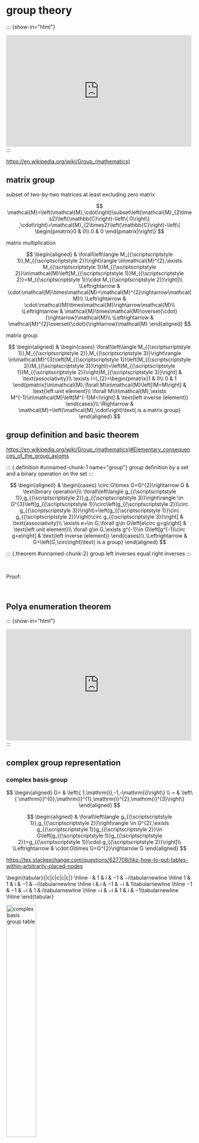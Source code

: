 # group theory

::: {show-in="html"}
<iframe width=500 height=300 frameborder="0" allowfullscreen src="https://player.bilibili.com/player.html?bvid=BV1hm4y1v75R&autoplay=0"></iframe>
:::

https://en.wikipedia.org/wiki/Group_(mathematics)

## matrix group

subset of two-by-two matrices at least excluding zero matrix

$$
\mathcal{M}=\left(\mathcal{M},\cdot\right)\subset\left(\mathcal{M}_{2\times2}\left(\mathbb{C}\right)-\left\{ 0\right\} ,\cdot\right)=\mathcal{M}_{2\times2}\left(\mathbb{C}\right)-\left\{ \begin{pmatrix}0 & 0\\
0 & 0
\end{pmatrix}\right\} 
$$

matrix multiplication

$$
\begin{aligned}
 & \forall\left\langle M_{{\scriptscriptstyle 1}},M_{{\scriptscriptstyle 2}}\right\rangle \in\mathcal{M}^{2},\exists M_{{\scriptscriptstyle 1}}M_{{\scriptscriptstyle 2}}\in\mathcal{M}\left[M_{{\scriptscriptstyle 1}}M_{{\scriptscriptstyle 2}}=M_{{\scriptscriptstyle 1}}\cdot M_{{\scriptscriptstyle 2}}\right]\\
\Leftrightarrow & \cdot:\mathcal{M}\times\mathcal{M}=\mathcal{M}^{2}\rightarrow\mathcal{M}\\
\Leftrightarrow & \cdot:\mathcal{M}\times\mathcal{M}\rightarrow\mathcal{M}\\
\Leftrightarrow & \mathcal{M}\times\mathcal{M}\overset{\cdot}{\rightarrow}\mathcal{M}\\
\Leftrightarrow & \mathcal{M}^{2}\overset{\cdot}{\rightarrow}\mathcal{M}
\end{aligned}
$$

matrix group

$$
\begin{aligned}
 & \begin{cases}
\forall\left\langle M_{{\scriptscriptstyle 1}},M_{{\scriptscriptstyle 2}},M_{{\scriptscriptstyle 3}}\right\rangle \in\mathcal{M}^{3}\left[M_{{\scriptscriptstyle 1}}\left(M_{{\scriptscriptstyle 2}}M_{{\scriptscriptstyle 3}}\right)=\left(M_{{\scriptscriptstyle 1}}M_{{\scriptscriptstyle 2}}\right)M_{{\scriptscriptstyle 3}}\right] & \text{associativity}\\
\exists I=I_{2}=\begin{pmatrix}1 & 0\\
0 & 1
\end{pmatrix}\in\mathcal{M},\forall M\in\mathcal{M}\left[IM=M\right] & \text{left unit element}\\
\forall M\in\mathcal{M},\exists M^{-1}\in\mathcal{M}\left[M^{-1}M=I\right] & \text{left inverse (element)}
\end{cases}\\
\Rightarrow & \mathcal{M}=\left(\mathcal{M},\cdot\right)\text{ is a matrix group}
\end{aligned}
$$

## group definition and basic theorem

https://en.wikipedia.org/wiki/Group_(mathematics)#Elementary_consequences_of_the_group_axioms

::: {.definition #unnamed-chunk-1 name="group"}
group definition by a set and a binary operation on the set
:::

$$
\begin{aligned}
 & \begin{cases}
\circ:G\times G=G^{2}\rightarrow G & \text{binary operation}\\
\forall\left\langle g_{{\scriptscriptstyle 1}},g_{{\scriptscriptstyle 2}},g_{{\scriptscriptstyle 3}}\right\rangle \in G^{3}\left[g_{{\scriptscriptstyle 1}}\circ\left(g_{{\scriptscriptstyle 2}}\circ g_{{\scriptscriptstyle 3}}\right)=\left(g_{{\scriptscriptstyle 1}}\circ g_{{\scriptscriptstyle 2}}\right)\circ g_{{\scriptscriptstyle 3}}\right] & \text{associativity}\\
\exists e=\in G,\forall g\in G\left[e\circ g=g\right] & \text{left unit element}\\
\forall g\in G,\exists g^{-1}\in G\left[g^{-1}\circ g=e\right] & \text{left inverse (element)}
\end{cases}\\
\Leftrightarrow & G=\left(G,\circ\right)\text{ is a group}
\end{aligned}
$$

::: {.theorem #unnamed-chunk-2}
group left inverses equal right inverses
:::

$$
\
$$


Proof:

$$
\ \tag*{$\Box$}
$$

## Polya enumeration theorem

::: {show-in="html"}
<iframe width=500 height=300 frameborder="0" allowfullscreen src="https://player.bilibili.com/player.html?bvid=BV17s4y1R7fW&autoplay=0"></iframe>
:::

## complex group representation

### complex basis group

$$
\begin{aligned}
G= & \left\{ 1,\mathrm{i},-1,-\mathrm{i}\right\} \\
= & \left\{ \mathrm{i}^{0},\mathrm{i}^{1},\mathrm{i}^{2},\mathrm{i}^{3}\right\} 
\end{aligned}
$$

$$
\begin{aligned}
 & \forall\left\langle g_{{\scriptscriptstyle 1}},g_{{\scriptscriptstyle 2}}\right\rangle \in G^{2},\exists g_{{\scriptscriptstyle 1}}g_{{\scriptscriptstyle 2}}\in G\left[g_{{\scriptscriptstyle 1}}g_{{\scriptscriptstyle 2}}=g_{{\scriptscriptstyle 1}}\cdot g_{{\scriptscriptstyle 2}}\right]\\
\Leftrightarrow & \cdot:G\times G=G^{2}\rightarrow G
\end{aligned}
$$

https://tex.stackexchange.com/questions/627708/tikz-how-to-put-tables-within-arbitrarily-placed-nodes

\begin{tabular}{|c|c|c|c|c|}
\hline 
$\cdot$ & $1$ & $\mathrm{i}$ & $-1$ & $-\mathrm{i}$\tabularnewline
\hline 
$1$ & $1$ & $\mathrm{i}$ & $-1$ & $-\mathrm{i}$\tabularnewline
\hline 
$\mathrm{i}$ & $\mathrm{i}$ & $-1$ & $-\mathrm{i}$ & $1$\tabularnewline
\hline 
$-1$ & $-1$ & $-\mathrm{i}$ & $1$ & $\mathrm{i}$\tabularnewline
\hline 
$-\mathrm{i}$ & $-\mathrm{i}$ & $1$ & $\mathrm{i}$ & $-1$\tabularnewline
\hline 
\end{tabular}

<div class="figure">
<img src="202403281312-group-theory_files/figure-html/unnamed-chunk-3-1.png" alt="complex basis group table" width="40%" />
<p class="caption">(\#fig:unnamed-chunk-3)complex basis group table</p>
</div>

### $\mathbb{C}\rightarrow\mathcal{M}_{2\times2}\left(\mathbb{R}\right)$

$$
1\leftrightarrow\begin{pmatrix}1 & 0\\
0 & 1
\end{pmatrix}=I_{2}=I
$$

$$
\begin{aligned}
c_{{\scriptscriptstyle 1}}\begin{pmatrix}1 & 0\\
0 & 1
\end{pmatrix}+c_{{\scriptscriptstyle 2}}\begin{pmatrix}a & b\\
c & d
\end{pmatrix}= & x\begin{pmatrix}1 & 0\\
0 & 1
\end{pmatrix}+y\begin{pmatrix}a & b\\
c & d
\end{pmatrix},\left\langle a,b,c,d\right\rangle \in\mathbb{R}^{4}\\
= & xI+yJ,J=\begin{pmatrix}a & b\\
c & d
\end{pmatrix}\in\mathcal{M}_{2\times2}\left(\mathbb{R}\right),\left\langle x,y\right\rangle \in\mathbb{R}^{2}
\end{aligned}
$$

***

$$
J^{2}=-I
$$

***

$$
\begin{aligned}
J^{2}= & -I\\
\begin{pmatrix}a^{2}+bc & ab+bd\\
ca+cd & cb+d^{2}
\end{pmatrix}=\begin{pmatrix}a & b\\
c & d
\end{pmatrix}\begin{pmatrix}a & b\\
c & d
\end{pmatrix}= & -\begin{pmatrix}1 & 0\\
0 & 1
\end{pmatrix}=\begin{pmatrix}-1 & 0\\
0 & -1
\end{pmatrix}\\
\begin{cases}
a^{2}+bc=-1 & b=0\Rightarrow a^{2}=-1\Rightarrow\Leftarrow a\in\mathbb{R}\Rightarrow b\ne0\\
ab+bd=0 & \left(b=0\right)\vee\left(a=-d\right)\overset{b\ne0}{\Rightarrow}a=-d\\
ca+cd=0\\
cb+d^{2}=-1 & a^{2}=d^{2}\Rightarrow\left(a=d\right)\vee\left(a=-d\right)
\end{cases} & \overset{\text{if }a=d}{\Rightarrow}\begin{cases}
a=d\\
a=-d
\end{cases}\\
 & \Rightarrow a=d=0\Rightarrow bc=-1
\end{aligned}
$$
$$
J=\begin{pmatrix}a & b\\
c & d
\end{pmatrix}=\begin{pmatrix}a & b\\
\dfrac{-a^{2}-1}{b} & -a
\end{pmatrix}=J\left(a,b\right),b\ne0
$$

$$
\begin{aligned}
J\left(a,b\right)=\begin{pmatrix}a & b\\
\dfrac{-a^{2}-1}{b} & -a
\end{pmatrix},b\ne0
\end{aligned}
$$

***

$$
J\left(a=1,b\right)=\begin{pmatrix}1 & b\\
\dfrac{-2}{b} & -1
\end{pmatrix}\Rightarrow J^{2}\left(a=1,b\right)=\begin{pmatrix}-1 & 0\\
0 & -1
\end{pmatrix}=-I
$$

$$
\begin{aligned}
xI+yJ\left(a=1,b\right)=\begin{pmatrix}x+y & yb\\
y\cdot\dfrac{-2}{b} & x-y
\end{pmatrix}
\end{aligned}
$$

***

$$
J\left(a=0,b\right)=\begin{pmatrix}0 & b\\
\dfrac{-1}{b} & 0
\end{pmatrix}
$$

***

$$
J\left(a=0,b=1\right)=\begin{pmatrix}0 & 1\\
-1 & 0
\end{pmatrix}
$$

***

$$
\begin{aligned}
J\left(a=0,b=-1\right)= & \begin{pmatrix}0 & -1\\
1 & 0
\end{pmatrix}=-\begin{pmatrix}0 & 1\\
-1 & 0
\end{pmatrix}=-J\left(a=0,b=1\right)\\
\Rightarrow J^{2}\left(a=0,b=-1\right)= & \begin{pmatrix}0 & -1\\
1 & 0
\end{pmatrix}\begin{pmatrix}0 & -1\\
1 & 0
\end{pmatrix}=\begin{pmatrix}-1 & 0\\
0 & -1
\end{pmatrix}=-I
\end{aligned}
$$

$$
\begin{aligned}
J=J\left(a=0,b=-1\right)= & \begin{pmatrix}0 & -1\\
1 & 0
\end{pmatrix}\\
\Rightarrow & \begin{cases}
1\leftrightarrow I=\begin{pmatrix}1 & 0\\
0 & 1
\end{pmatrix}\\
\mathrm{i}\leftrightarrow J=\begin{pmatrix}0 & -1\\
1 & 0
\end{pmatrix}
\end{cases}\\
\Rightarrow x+y\mathrm{i}\leftrightarrow & xI+yJ\\
= & x\begin{pmatrix}1 & 0\\
0 & 1
\end{pmatrix}+y\begin{pmatrix}0 & -1\\
1 & 0
\end{pmatrix}=\begin{pmatrix}x & -y\\
y & x
\end{pmatrix}
\end{aligned}
$$

***

$$
x+y\mathrm{i}\leftrightarrow\begin{pmatrix}x & -y\\
y & x
\end{pmatrix}=xI+yJ
$$

realizing

$$
\mathbb{C}\rightarrow\mathcal{M}_{2\times2}\left(\mathbb{R}\right)=\mathcal{M}_{2}\left(\mathbb{R}\right)
$$

### ( determinant of complex group representation ) equivalent to ( squared modulus of complex number )

$$
\det\left(xI+yJ\right)=\det\begin{pmatrix}x & -y\\
y & x
\end{pmatrix}=\begin{vmatrix}x & -y\\
y & x
\end{vmatrix}=x^{2}+y^{2}=\left|x+y\mathrm{i}\right|^{2}
$$

#### Lagrange identity

::: {show-in="html"}
https://en.wikipedia.org/wiki/Lagrange's_identity

generalization of [Brahmagupta–Fibonacci identity](https://en.wikipedia.org/wiki/Lagrange's_identity)

specialization of [Binet–Cauchy identity](https://en.wikipedia.org/wiki/Binet–Cauchy_identity)
:::

::: {show-in="pdf"}
Lagrange identity

generalization of Brahmagupta–Fibonacci identity

specialization of Binet–Cauchy identity
:::

cf. [Euler identity]^[\@ref(euler-identity)]^

$$
\begin{aligned}
 & \det\left[\left(aI+bJ\right)\left(cI+dJ\right)\right]\\
= & \det\left[\begin{pmatrix}a & -b\\
b & a
\end{pmatrix}\begin{pmatrix}c & -d\\
d & c
\end{pmatrix}\right]\\
= & \det\begin{pmatrix}ac-bd & -ad-bc\\
ad+bc & ac-bd
\end{pmatrix}=\left|\left(ac-bd\right)+\left(ad+bc\right)\mathrm{i}\right|^{2}=\left(ac-bd\right)^{2}+\left(ad+bc\right)^{2}\\
= & \left[\det\begin{pmatrix}a & -b\\
b & a
\end{pmatrix}\right]\left[\det\begin{pmatrix}c & -d\\
d & c
\end{pmatrix}\right]=\left|a+b\mathrm{i}\right|^{2}\left|c+d\mathrm{i}\right|^{2}=\left(a^{2}+b^{2}\right)\left(c^{2}+d^{2}\right)
\end{aligned}
$$

$$
\left|a+b\mathrm{i}\right|^{2}\left|c+d\mathrm{i}\right|^{2}=\left(a^{2}+b^{2}\right)\left(c^{2}+d^{2}\right)=\left(ac-bd\right)^{2}+\left(ad+bc\right)^{2}
$$

$$
\begin{aligned}
 & \det\left[\left(x_{{\scriptscriptstyle 1}}I+y_{{\scriptscriptstyle 1}}J\right)\left(x_{{\scriptscriptstyle 2}}I+y_{{\scriptscriptstyle 2}}J\right)\right]\\
= & \det\left[\begin{pmatrix}x_{{\scriptscriptstyle 1}} & -y_{{\scriptscriptstyle 1}}\\
y_{{\scriptscriptstyle 1}} & x_{{\scriptscriptstyle 1}}
\end{pmatrix}\begin{pmatrix}x_{{\scriptscriptstyle 2}} & -y_{{\scriptscriptstyle 2}}\\
y_{{\scriptscriptstyle 2}} & x_{{\scriptscriptstyle 2}}
\end{pmatrix}\right]\\
= & \det\begin{pmatrix}x_{{\scriptscriptstyle 1}}x_{{\scriptscriptstyle 2}}-y_{{\scriptscriptstyle 1}}y_{{\scriptscriptstyle 2}} & -x_{{\scriptscriptstyle 1}}y_{{\scriptscriptstyle 2}}-y_{{\scriptscriptstyle 1}}x_{{\scriptscriptstyle 2}}\\
x_{{\scriptscriptstyle 1}}y_{{\scriptscriptstyle 2}}+y_{{\scriptscriptstyle 1}}x_{{\scriptscriptstyle 2}} & x_{{\scriptscriptstyle 1}}x_{{\scriptscriptstyle 2}}-y_{{\scriptscriptstyle 1}}y_{{\scriptscriptstyle 2}}
\end{pmatrix}=\left|\left(x_{{\scriptscriptstyle 1}}x_{{\scriptscriptstyle 2}}-y_{{\scriptscriptstyle 1}}y_{{\scriptscriptstyle 2}}\right)+\left(x_{{\scriptscriptstyle 1}}y_{{\scriptscriptstyle 2}}+y_{{\scriptscriptstyle 1}}x_{{\scriptscriptstyle 2}}\right)\mathrm{i}\right|^{2}=\left(x_{{\scriptscriptstyle 1}}x_{{\scriptscriptstyle 2}}-y_{{\scriptscriptstyle 1}}y_{{\scriptscriptstyle 2}}\right)^{2}+\left(x_{{\scriptscriptstyle 1}}y_{{\scriptscriptstyle 2}}+y_{{\scriptscriptstyle 1}}x_{{\scriptscriptstyle 2}}\right)^{2}\\
= & \left[\det\begin{pmatrix}x_{{\scriptscriptstyle 1}} & -y_{{\scriptscriptstyle 1}}\\
y_{{\scriptscriptstyle 1}} & x_{{\scriptscriptstyle 1}}
\end{pmatrix}\right]\left[\det\begin{pmatrix}x_{{\scriptscriptstyle 2}} & -y_{{\scriptscriptstyle 2}}\\
y_{{\scriptscriptstyle 2}} & x_{{\scriptscriptstyle 2}}
\end{pmatrix}\right]=\left|x_{{\scriptscriptstyle 1}}+y_{{\scriptscriptstyle 1}}\mathrm{i}\right|^{2}\left|x_{{\scriptscriptstyle 2}}+y_{{\scriptscriptstyle 2}}\mathrm{i}\right|^{2}=\left(x_{{\scriptscriptstyle 1}}^{2}+y_{{\scriptscriptstyle 1}}^{2}\right)\left(x_{{\scriptscriptstyle 2}}^{2}+y_{{\scriptscriptstyle 2}}^{2}\right)
\end{aligned}
$$

$$
\left|x_{{\scriptscriptstyle 1}}+y_{{\scriptscriptstyle 1}}\mathrm{i}\right|^{2}\left|x_{{\scriptscriptstyle 2}}+y_{{\scriptscriptstyle 2}}\mathrm{i}\right|^{2}=\left(x_{{\scriptscriptstyle 1}}^{2}+y_{{\scriptscriptstyle 1}}^{2}\right)\left(x_{{\scriptscriptstyle 2}}^{2}+y_{{\scriptscriptstyle 2}}^{2}\right)=\left(x_{{\scriptscriptstyle 1}}x_{{\scriptscriptstyle 2}}-y_{{\scriptscriptstyle 1}}y_{{\scriptscriptstyle 2}}\right)^{2}+\left(x_{{\scriptscriptstyle 1}}y_{{\scriptscriptstyle 2}}+y_{{\scriptscriptstyle 1}}x_{{\scriptscriptstyle 2}}\right)^{2}
$$

### Euler formula proved by complex group representation

::: {show-in="html"}
<iframe width=500 height=300 frameborder="0" allowfullscreen src="https://player.bilibili.com/player.html?bvid=BV1mM4y1J79a&autoplay=0"></iframe>
:::

$$
\begin{aligned}
\begin{pmatrix}x^{\prime}\\
y^{\prime}
\end{pmatrix}= & \begin{pmatrix}\cos\theta & -\sin\theta\\
\sin\theta & \cos\theta
\end{pmatrix}\begin{pmatrix}x\\
y
\end{pmatrix}=R_{{\scriptscriptstyle \theta}}\begin{pmatrix}x\\
y
\end{pmatrix}\\
= & \begin{pmatrix}\cos n\frac{\theta}{n} & -\sin n\frac{\theta}{n}\\
\sin n\frac{\theta}{n} & \cos n\frac{\theta}{n}
\end{pmatrix}\begin{pmatrix}x\\
y
\end{pmatrix}=\begin{pmatrix}\cos\frac{\theta}{n} & -\sin\frac{\theta}{n}\\
\sin\frac{\theta}{n} & \cos\frac{\theta}{n}
\end{pmatrix}^{n}\begin{pmatrix}x\\
y
\end{pmatrix}=R_{{\scriptscriptstyle \frac{\theta}{n}}}^{n}\begin{pmatrix}x\\
y
\end{pmatrix}
\end{aligned}
$$

$$
\begin{aligned}
\lim_{n\rightarrow\infty}R_{{\scriptscriptstyle \frac{\theta}{n}}}=\lim_{n\rightarrow\infty}\begin{pmatrix}\cos\frac{\theta}{n} & -\sin\frac{\theta}{n}\\
\sin\frac{\theta}{n} & \cos\frac{\theta}{n}
\end{pmatrix}= & \begin{pmatrix}1 & -\frac{\theta}{n}\\
\frac{\theta}{n} & 1
\end{pmatrix}\\
= & \begin{pmatrix}1 & 0\\
0 & 1
\end{pmatrix}+\dfrac{\theta}{n}\begin{pmatrix}0 & -1\\
1 & 0
\end{pmatrix}\\
= & \begin{pmatrix}1 & 0\\
0 & 1
\end{pmatrix}+\dfrac{\theta}{n}\begin{pmatrix}\cos\frac{\pi}{2} & -\sin\frac{\pi}{2}\\
\sin\frac{\pi}{2} & \cos\frac{\pi}{2}
\end{pmatrix}\\
= & I+\dfrac{\theta}{n}R_{{\scriptscriptstyle \frac{\pi}{2}}}
\end{aligned}
$$

***

$$
\lim_{n\rightarrow\infty}R_{{\scriptscriptstyle \frac{\theta}{n}}}=\lim_{n\rightarrow\infty}\begin{pmatrix}\cos\frac{\theta}{n} & -\sin\frac{\theta}{n}\\
\sin\frac{\theta}{n} & \cos\frac{\theta}{n}
\end{pmatrix}=\begin{pmatrix}1 & -\frac{\theta}{n}\\
\frac{\theta}{n} & 1
\end{pmatrix}=I+\dfrac{\theta}{n}R_{{\scriptscriptstyle \frac{\pi}{2}}}
$$

***

$$
\begin{aligned}
\begin{pmatrix}x^{\prime}\\
y^{\prime}
\end{pmatrix}=\lim_{n\rightarrow\infty}\begin{pmatrix}x^{\prime}\\
y^{\prime}
\end{pmatrix}= & \lim_{n\rightarrow\infty}R_{{\scriptscriptstyle \frac{\theta}{n}}}^{n}\begin{pmatrix}x\\
y
\end{pmatrix}=\left[\lim_{n\rightarrow\infty}R_{{\scriptscriptstyle \frac{\theta}{n}}}^{n}\right]\left[\lim_{n\rightarrow\infty}\begin{pmatrix}x\\
y
\end{pmatrix}\right]=\left[\lim_{n\rightarrow\infty}R_{{\scriptscriptstyle \frac{\theta}{n}}}^{n}\right]\begin{pmatrix}x\\
y
\end{pmatrix}\\
= & \lim_{n\rightarrow\infty}\left[\lim_{n\rightarrow\infty}R_{{\scriptscriptstyle \frac{\theta}{n}}}\right]^{n}\begin{pmatrix}x\\
y
\end{pmatrix}=\lim_{n\rightarrow\infty}\left[I+\dfrac{\theta}{n}R_{{\scriptscriptstyle \frac{\pi}{2}}}\right]^{n}\begin{pmatrix}x\\
y
\end{pmatrix}\\
= & \lim_{n\rightarrow\infty}\left[I+\dfrac{\theta}{n}\begin{pmatrix}0 & -1\\
1 & 0
\end{pmatrix}\right]^{n}\begin{pmatrix}x\\
y
\end{pmatrix}=\lim_{n\rightarrow\infty}\left[I+\dfrac{\theta J}{n}\right]^{n}\begin{pmatrix}x\\
y
\end{pmatrix},J=\begin{pmatrix}0 & -1\\
1 & 0
\end{pmatrix}\\
= & \mathrm{e}^{J\theta}\begin{pmatrix}x\\
y
\end{pmatrix}
\end{aligned}
$$

$$
\begin{aligned}
 & \begin{cases}
\begin{pmatrix}x^{\prime}\\
y^{\prime}
\end{pmatrix}=\begin{pmatrix}\cos\theta & -\sin\theta\\
\sin\theta & \cos\theta
\end{pmatrix}\begin{pmatrix}x\\
y
\end{pmatrix}\\
\begin{pmatrix}x^{\prime}\\
y^{\prime}
\end{pmatrix}=\mathrm{e}^{J\theta}\begin{pmatrix}x\\
y
\end{pmatrix}
\end{cases}\\
\Rightarrow & \mathrm{e}^{J\theta}=\begin{pmatrix}\cos\theta & -\sin\theta\\
\sin\theta & \cos\theta
\end{pmatrix}\overset{x+y\mathrm{i}\leftrightarrow\begin{pmatrix}x & -y\\
y & x
\end{pmatrix}=xI+yJ}{\Rightarrow}\mathrm{e}^{\mathrm{i}\theta}=\cos\theta+\mathrm{i}\sin\theta
\end{aligned}
$$

$$
\ \tag*{$\Box$}
$$

## quaternion group representation

https://groupprops.subwiki.org/wiki/Linear_representation_theory_of_quaternion_group#Two-dimensional_irreducible_representation_over_a_splitting_field

$$
\begin{aligned}
 & q=a+b\mathrm{i}+c\mathrm{j}+d\mathrm{k}=a+\mathrm{i}b+\mathrm{j}c+\mathrm{k}d,\begin{cases}
q\in\mathbb{H}\\
a,b,c,d\in\mathbb{R} & \Leftrightarrow\left\langle a,b,c,d\right\rangle \in\mathbb{R}^{4}
\end{cases}\\
= & w=t+x\mathrm{i}+y\mathrm{j}+z\mathrm{k}=t+\mathrm{i}x+\mathrm{j}y+\mathrm{k}z,\begin{cases}
w\in\mathbb{H}\\
t,x,y,z\in\mathbb{R} & \Leftrightarrow\left\langle t,x,y,z\right\rangle \in\mathbb{R}^{4}
\end{cases}\\
= & a1+b\mathrm{i}+c\mathrm{j}+d\mathrm{k}=t1+x\mathrm{i}+y\mathrm{j}+z\mathrm{k}=x_{{\scriptscriptstyle 0}}1+\boldsymbol{e}_{{\scriptscriptstyle i}}x_{{\scriptscriptstyle i}}
\end{aligned}
$$

### $\mathbb{H}\rightarrow\mathcal{M}_{2\times2}\left(\mathbb{C}\right)$

$$
1=\begin{pmatrix}1 & 0\\
0 & 1
\end{pmatrix}=1_{2}=1
$$

$$
\begin{aligned}
\boldsymbol{e}= & \begin{pmatrix}a & b\\
c & d
\end{pmatrix}=\begin{pmatrix}a & b\\
\dfrac{-a^{2}-1}{b} & -a
\end{pmatrix}\\
= & \begin{cases}
\begin{pmatrix}a & b\\
\dfrac{-a^{2}-1}{b} & -a
\end{pmatrix}=\begin{pmatrix}0 & b\\
\dfrac{-1}{b} & 0
\end{pmatrix}=\begin{pmatrix}0 & \beta\\
-\beta & 0
\end{pmatrix}\Rightarrow\boldsymbol{e}_{{\scriptscriptstyle 2}}=J=\begin{pmatrix}0 & -1\\
1 & 0
\end{pmatrix}=\mathrm{j} & a=0\\
\begin{pmatrix}a & b\\
\dfrac{-a^{2}-1}{b} & -a
\end{pmatrix}=\begin{pmatrix}\alpha & \beta\\
\beta & -\alpha
\end{pmatrix} & a\ne0
\end{cases}
\end{aligned}
$$

$$
\begin{aligned}
\begin{pmatrix}\alpha^{2}+\beta^{2} & 0\\
0 & \beta^{2}+\alpha^{2}
\end{pmatrix}=\begin{pmatrix}\alpha & \beta\\
\beta & -\alpha
\end{pmatrix}\begin{pmatrix}\alpha & \beta\\
\beta & -\alpha
\end{pmatrix}=\boldsymbol{e}^{2}= & -1=-\begin{pmatrix}1 & 0\\
0 & 1
\end{pmatrix}=\begin{pmatrix}-1 & 0\\
0 & -1
\end{pmatrix}\\
\Downarrow\\
\alpha^{2}+\beta^{2}= & -1\Leftrightarrow\beta^{2}+\alpha^{2}=-1
\end{aligned}
$$

$$
\alpha^{2}+\beta^{2}=-1\Rightarrow\left\langle \alpha,\beta\right\rangle \notin\mathbb{R}^{2}\Rightarrow\Leftarrow\left\langle \alpha,\beta\right\rangle \in\mathbb{R}^{2}\Rightarrow\alpha^{2}+\beta^{2}\ge0
$$

> quaternion group has no irreducible two-dimensional representation over the reals ^[https://groupprops.subwiki.org/wiki/Linear_representation_theory_of_quaternion_group#Four-dimensional_irreducible_representation_over_a_non-splitting_field]

$$
\left\langle \alpha,\beta\right\rangle \in\mathbb{C}^{2}-\mathbb{R}^{2}
$$

$$
\alpha^{2}+\beta^{2}=-1=\beta^{2}+\alpha^{2}
$$

$$
\begin{pmatrix}\beta & \alpha\\
\alpha & -\beta
\end{pmatrix}\begin{pmatrix}\beta & \alpha\\
\alpha & -\beta
\end{pmatrix}=\begin{pmatrix}\beta^{2}+\alpha^{2} & 0\\
0 & \alpha^{2}+\beta^{2}
\end{pmatrix}=\begin{pmatrix}-1 & 0\\
0 & -1
\end{pmatrix}=-\begin{pmatrix}1 & 0\\
0 & 1
\end{pmatrix}=-1
$$

$$
1=\begin{pmatrix}1 & 0\\
0 & 1
\end{pmatrix},\boldsymbol{e}_{{\scriptscriptstyle 1}}=\begin{pmatrix}\alpha & \beta\\
\beta & -\alpha
\end{pmatrix},\boldsymbol{e}_{{\scriptscriptstyle 2}}=\begin{pmatrix}0 & -1\\
1 & 0
\end{pmatrix}
$$

$$
1=\begin{pmatrix}1 & 0\\
0 & 1
\end{pmatrix},\mathrm{i}=\begin{pmatrix}\alpha & \beta\\
\beta & -\alpha
\end{pmatrix},\mathrm{j}=\begin{pmatrix}0 & -1\\
1 & 0
\end{pmatrix}
$$

$$
\mathrm{i}\mathrm{j}=\begin{pmatrix}\alpha & \beta\\
\beta & -\alpha
\end{pmatrix}\begin{pmatrix}0 & -1\\
1 & 0
\end{pmatrix}=\begin{pmatrix}\beta & -\alpha\\
-\alpha & -\beta
\end{pmatrix}=\mathrm{k}
$$

$$
1=\begin{pmatrix}1 & 0\\
0 & 1
\end{pmatrix},\boldsymbol{e}_{{\scriptscriptstyle 1}}=\begin{pmatrix}\alpha & \beta\\
\beta & -\alpha
\end{pmatrix},\boldsymbol{e}_{{\scriptscriptstyle 2}}=\begin{pmatrix}0 & -1\\
1 & 0
\end{pmatrix},\boldsymbol{e}_{{\scriptscriptstyle 3}}=\begin{pmatrix}\beta & -\alpha\\
-\alpha & -\beta
\end{pmatrix}
$$
$$
1=\begin{pmatrix}1 & 0\\
0 & 1
\end{pmatrix},\mathrm{i}=\begin{pmatrix}\alpha & \beta\\
\beta & -\alpha
\end{pmatrix},\mathrm{j}=\begin{pmatrix}0 & -1\\
1 & 0
\end{pmatrix},\mathrm{k}=\begin{pmatrix}\beta & -\alpha\\
-\alpha & -\beta
\end{pmatrix}
$$

$$
\mathrm{j}\mathrm{k}=\begin{pmatrix}0 & -1\\
1 & 0
\end{pmatrix}\begin{pmatrix}\beta & -\alpha\\
-\alpha & -\beta
\end{pmatrix}=\begin{pmatrix}\alpha & \beta\\
\beta & -\alpha
\end{pmatrix}=\mathrm{i}
$$


***

$$
\begin{array}{ccccc}
 & \alpha^{2}+\beta^{2}=-1 & \begin{cases}
\alpha=\sqrt{-1}\\
\beta=0
\end{cases} & \begin{cases}
\alpha=\sqrt{-2}\\
\beta=1
\end{cases} & \beta=\alpha^{2},n\in\left\{ 1,2,4,5\right\} \\
1 & \begin{pmatrix}1 & 0\\
0 & 1
\end{pmatrix} & \begin{pmatrix}1 & 0\\
0 & 1
\end{pmatrix} & \begin{pmatrix}1 & 0\\
0 & 1
\end{pmatrix} & \begin{pmatrix}1 & 0\\
0 & 1
\end{pmatrix}\\
-1 & \begin{pmatrix}-1 & 0\\
0 & -1
\end{pmatrix} & \begin{pmatrix}-1 & 0\\
0 & -1
\end{pmatrix} & \begin{pmatrix}-1 & 0\\
0 & -1
\end{pmatrix} & \begin{pmatrix}-1 & 0\\
0 & -1
\end{pmatrix}\\
\mathrm{i} & \begin{pmatrix}\alpha & \beta\\
\beta & -\alpha
\end{pmatrix} & \begin{pmatrix}\sqrt{-1} & 0\\
0 & -\sqrt{-1}
\end{pmatrix} & \begin{pmatrix}\sqrt{-2} & 1\\
1 & -\sqrt{-2}
\end{pmatrix} & \begin{pmatrix}\mathrm{e}^{\pi\frac{n}{3}\sqrt{-1}} & \mathrm{e}^{\pi\frac{2n}{3}\sqrt{-1}}\\
\mathrm{e}^{\pi\frac{2n}{3}\sqrt{-1}} & -\mathrm{e}^{\pi\frac{n}{3}\sqrt{-1}}
\end{pmatrix}\\
-\mathrm{i} & \begin{pmatrix}-\alpha & -\beta\\
-\beta & \alpha
\end{pmatrix} & \begin{pmatrix}-\sqrt{-1} & 0\\
0 & \sqrt{-1}
\end{pmatrix} & \begin{pmatrix}-\sqrt{-2} & -1\\
-1 & \sqrt{-2}
\end{pmatrix} & \begin{pmatrix}-\mathrm{e}^{\pi\frac{n}{3}\sqrt{-1}} & -\mathrm{e}^{\pi\frac{2n}{3}\sqrt{-1}}\\
-\mathrm{e}^{\pi\frac{2n}{3}\sqrt{-1}} & \mathrm{e}^{\pi\frac{n}{3}\sqrt{-1}}
\end{pmatrix}\\
\mathrm{j} & \begin{pmatrix}0 & -1\\
1 & 0
\end{pmatrix} & \begin{pmatrix}0 & -1\\
1 & 0
\end{pmatrix} & \begin{pmatrix}0 & -1\\
1 & 0
\end{pmatrix} & \begin{pmatrix}0 & -1\\
1 & 0
\end{pmatrix}\\
-\mathrm{j} & \begin{pmatrix}0 & 1\\
-1 & 0
\end{pmatrix} & \begin{pmatrix}0 & 1\\
-1 & 0
\end{pmatrix} & \begin{pmatrix}0 & 1\\
-1 & 0
\end{pmatrix} & \begin{pmatrix}0 & 1\\
-1 & 0
\end{pmatrix}\\
\mathrm{k} & \begin{pmatrix}\beta & -\alpha\\
-\alpha & -\beta
\end{pmatrix} & \begin{pmatrix}0 & -\sqrt{-1}\\
-\sqrt{-1} & 0
\end{pmatrix} & \begin{pmatrix}1 & -\sqrt{-2}\\
-\sqrt{-2} & -1
\end{pmatrix} & \begin{pmatrix}\mathrm{e}^{\pi\frac{2n}{3}\sqrt{-1}} & -\mathrm{e}^{\pi\frac{n}{3}\sqrt{-1}}\\
-\mathrm{e}^{\pi\frac{n}{3}\sqrt{-1}} & -\mathrm{e}^{\pi\frac{2n}{3}\sqrt{-1}}
\end{pmatrix}\\
-\mathrm{k} & \begin{pmatrix}-\beta & \alpha\\
\alpha & \beta
\end{pmatrix} & \begin{pmatrix}0 & \sqrt{-1}\\
\sqrt{-1} & 0
\end{pmatrix} & \begin{pmatrix}-1 & \sqrt{-2}\\
\sqrt{-2} & 1
\end{pmatrix} & \begin{pmatrix}-\mathrm{e}^{\pi\frac{2n}{3}\sqrt{-1}} & \mathrm{e}^{\pi\frac{n}{3}\sqrt{-1}}\\
\mathrm{e}^{\pi\frac{n}{3}\sqrt{-1}} & \mathrm{e}^{\pi\frac{2n}{3}\sqrt{-1}}
\end{pmatrix}
\end{array}
$$

***

$$
\begin{aligned}
-1= & \alpha^{2}+\beta^{2}\\
\overset{\beta=\alpha^{2}}{=} & \alpha^{2}+\alpha^{4}\\
\alpha^{4}+\alpha^{2}+1= & 0,\alpha^{4}+\alpha^{2}+1=\left(\alpha^{2}+\alpha+1\right)\left(\alpha^{2}-\alpha+1\right)\\
\left(\alpha^{2}-1\right)\left(\alpha^{4}+\alpha^{2}+1\right)= & 0\\
\alpha^{6}-1= & 0\\
\alpha^{6}= & 1=\mathrm{e}^{2\pi k\sqrt{-1}},k\in\mathbb{Z}\\
\alpha= & \mathrm{e}^{2\pi\frac{n}{6}\sqrt{-1}},n\in\left\{ 0,1,2,3,4,5\right\} -\left\{ 0,3\right\} \\
= & \mathrm{e}^{\pi\frac{n}{3}\sqrt{-1}},n\in\left\{ 1,2,4,5\right\} 
\end{aligned}
$$

***

$$
\begin{array}{ccccc}
 & \alpha^{2}+\beta^{2}=-1 & \begin{cases}
\alpha=i\\
\beta=0
\end{cases} & \begin{cases}
\alpha=\sqrt{2}i\\
\beta=1
\end{cases} & \omega=\mathrm{e}^{i\pi\frac{n}{3}},n\in\left\{ 1,2,4,5\right\} \\
1 & \begin{pmatrix}1 & 0\\
0 & 1
\end{pmatrix} & \begin{pmatrix}1 & 0\\
0 & 1
\end{pmatrix} & \begin{pmatrix}1 & 0\\
0 & 1
\end{pmatrix} & \begin{pmatrix}1 & 0\\
0 & 1
\end{pmatrix}\\
-1 & \begin{pmatrix}-1 & 0\\
0 & -1
\end{pmatrix} & \begin{pmatrix}-1 & 0\\
0 & -1
\end{pmatrix} & \begin{pmatrix}-1 & 0\\
0 & -1
\end{pmatrix} & \begin{pmatrix}-1 & 0\\
0 & -1
\end{pmatrix}\\
\mathrm{i} & \begin{pmatrix}\alpha & \beta\\
\beta & -\alpha
\end{pmatrix} & \begin{pmatrix}i & 0\\
0 & -i
\end{pmatrix} & \begin{pmatrix}\sqrt{2}i & 1\\
1 & -\sqrt{2}i
\end{pmatrix} & \begin{pmatrix}\omega & \omega^{2}\\
\omega^{2} & -\omega
\end{pmatrix}\\
-\mathrm{i} & \begin{pmatrix}-\alpha & -\beta\\
-\beta & \alpha
\end{pmatrix} & \begin{pmatrix}-i & 0\\
0 & i
\end{pmatrix} & \begin{pmatrix}-\sqrt{2}i & -1\\
-1 & \sqrt{2}i
\end{pmatrix} & \begin{pmatrix}-\omega & -\omega^{2}\\
-\omega^{2} & \omega
\end{pmatrix}\\
\mathrm{j} & \begin{pmatrix}0 & -1\\
1 & 0
\end{pmatrix} & \begin{pmatrix}0 & -1\\
1 & 0
\end{pmatrix} & \begin{pmatrix}0 & -1\\
1 & 0
\end{pmatrix} & \begin{pmatrix}0 & -1\\
1 & 0
\end{pmatrix}\\
-\mathrm{j} & \begin{pmatrix}0 & 1\\
-1 & 0
\end{pmatrix} & \begin{pmatrix}0 & 1\\
-1 & 0
\end{pmatrix} & \begin{pmatrix}0 & 1\\
-1 & 0
\end{pmatrix} & \begin{pmatrix}0 & 1\\
-1 & 0
\end{pmatrix}\\
\mathrm{k} & \begin{pmatrix}\beta & -\alpha\\
-\alpha & -\beta
\end{pmatrix} & \begin{pmatrix}0 & -i\\
-i & 0
\end{pmatrix} & \begin{pmatrix}1 & -\sqrt{2}i\\
-\sqrt{2}i & -1
\end{pmatrix} & \begin{pmatrix}\omega^{2} & -\omega\\
-\omega & -\omega^{2}
\end{pmatrix}\\
-\mathrm{k} & \begin{pmatrix}-\beta & \alpha\\
\alpha & \beta
\end{pmatrix} & \begin{pmatrix}0 & i\\
i & 0
\end{pmatrix} & \begin{pmatrix}-1 & \sqrt{2}i\\
\sqrt{2}i & 1
\end{pmatrix} & \begin{pmatrix}-\omega^{2} & \omega\\
\omega & \omega^{2}
\end{pmatrix}
\end{array}
$$

realizing

$$
\mathbb{H}\rightarrow\mathcal{M}_{2\times2}\left(\mathbb{C}\right)=\mathcal{M}_{2}\left(\mathbb{C}\right)
$$

#### Euler identity

cf. [Lagrange identity]^[\@ref(lagrange-identity)]^

$$
\begin{aligned}
 & \det\left(a+b\mathrm{i}+c\mathrm{j}+d\mathrm{k}\right)\\
= & \det\left[a\begin{pmatrix}1 & 0\\
0 & 1
\end{pmatrix}+b\begin{pmatrix}i & 0\\
0 & -i
\end{pmatrix}+c\begin{pmatrix}0 & -1\\
1 & 0
\end{pmatrix}+d\begin{pmatrix}0 & -i\\
-i & 0
\end{pmatrix}\right]\\
= & \det\begin{pmatrix}a+bi & -c-di\\
c-di & a-bi
\end{pmatrix}=\begin{vmatrix}a+bi & -c-di\\
c-di & a-bi
\end{vmatrix}\\
= & \left(a^{2}+b^{2}\right)+\left(c^{2}+d^{2}\right)=a^{2}+b^{2}+c^{2}+d^{2}
\end{aligned}
$$

$$
\det\left(a+b\mathrm{i}+c\mathrm{j}+d\mathrm{k}\right)=\det\begin{pmatrix}a+bi & -c-di\\
c-di & a-bi
\end{pmatrix}=a^{2}+b^{2}+c^{2}+d^{2}
$$

$$
\begin{aligned}
 & \det\left[\left(q_{{\scriptscriptstyle 10}}+q_{{\scriptscriptstyle 11}}\mathrm{i}+q_{{\scriptscriptstyle 12}}\mathrm{j}+q_{{\scriptscriptstyle 13}}\mathrm{k}\right)\left(q_{{\scriptscriptstyle 20}}+q_{{\scriptscriptstyle 21}}\mathrm{i}+q_{{\scriptscriptstyle 22}}\mathrm{j}+q_{{\scriptscriptstyle 23}}\mathrm{k}\right)\right]=\det\left[\left(a+b\mathrm{i}+c\mathrm{j}+d\mathrm{k}\right)\left(\alpha+\beta\mathrm{i}+\gamma\mathrm{j}+\delta\mathrm{k}\right)\right]\\
= & \det\Biggl\{\left[q_{{\scriptscriptstyle 10}}\begin{pmatrix}1 & 0\\
0 & 1
\end{pmatrix}+q_{{\scriptscriptstyle 11}}\begin{pmatrix}i & 0\\
0 & -i
\end{pmatrix}+q_{{\scriptscriptstyle 12}}\begin{pmatrix}0 & -1\\
1 & 0
\end{pmatrix}+q_{{\scriptscriptstyle 13}}\begin{pmatrix}0 & -i\\
-i & 0
\end{pmatrix}\right]\\
 & \left[q_{{\scriptscriptstyle 20}}\begin{pmatrix}1 & 0\\
0 & 1
\end{pmatrix}+q_{{\scriptscriptstyle 21}}\begin{pmatrix}i & 0\\
0 & -i
\end{pmatrix}+q_{{\scriptscriptstyle 22}}\begin{pmatrix}0 & -1\\
1 & 0
\end{pmatrix}+q_{{\scriptscriptstyle 23}}\begin{pmatrix}0 & -i\\
-i & 0
\end{pmatrix}\right]\Biggr\}\\
= & \det\Biggl\{\left[a\begin{pmatrix}1 & 0\\
0 & 1
\end{pmatrix}+b\begin{pmatrix}i & 0\\
0 & -i
\end{pmatrix}+c\begin{pmatrix}0 & -1\\
1 & 0
\end{pmatrix}+d\begin{pmatrix}0 & -i\\
-i & 0
\end{pmatrix}\right]\\
 & \left[\alpha\begin{pmatrix}1 & 0\\
0 & 1
\end{pmatrix}+\beta\begin{pmatrix}i & 0\\
0 & -i
\end{pmatrix}+\gamma\begin{pmatrix}0 & -1\\
1 & 0
\end{pmatrix}+\delta\begin{pmatrix}0 & -i\\
-i & 0
\end{pmatrix}\right]\Biggr\}\\
= & \det\left\{ \begin{pmatrix}a+bi & -c-di\\
c-di & a-bi
\end{pmatrix}\begin{pmatrix}\alpha+\beta i & -\gamma-\delta i\\
\gamma-\delta i & \alpha-\beta i
\end{pmatrix}\right\} \\
 & =\det\begin{pmatrix}a+bi & -c-di\\
c-di & a-bi
\end{pmatrix}\det\begin{pmatrix}\alpha+\beta i & -\gamma-\delta i\\
\gamma-\delta i & \alpha-\beta i
\end{pmatrix}=\left(a^{2}+b^{2}+c^{2}+d^{2}\right)\left(\alpha^{2}+\beta^{2}+\gamma^{2}+\delta^{2}\right)\\
= & \det\left\{ \begin{pmatrix}\left[a+bi\right]\left[\alpha+\beta i\right]-\left[c+di\right]\left[\gamma-\delta i\right] & \left[a+bi\right]\left[-\gamma-\delta i\right]-\left[c+di\right]\left[\alpha-\beta i\right]\\
\left[c-di\right]\left[\alpha+\beta i\right]+\left[a-bi\right]\left[\gamma-\delta i\right] & \left[c-di\right]\left[-\gamma-\delta i\right]+\left[a-bi\right]\left[\alpha-\beta i\right]
\end{pmatrix}\right\} \\
= & \det\left\{ \begin{pmatrix}\left(a\alpha-b\beta-c\gamma-d\delta\right)+i\left(a\beta+b\alpha+c\delta-d\gamma\right) & -\left(a\gamma-b\delta+c\alpha+d\beta\right)-i\left(a\delta+b\gamma-c\beta+d\alpha\right)\\
\left(a\gamma-b\delta+c\alpha+d\beta\right)-i\left(a\delta+b\gamma-c\beta+d\alpha\right) & \left(a\alpha-b\beta-c\gamma-d\delta\right)-i\left(a\beta+b\alpha+c\delta-d\gamma\right)
\end{pmatrix}\right\} \\
= & \det\left\{ \left(a\alpha-b\beta-c\gamma-d\delta\right)+\left(a\beta+b\alpha+c\delta-d\gamma\right)\mathrm{i}+\left(a\gamma-b\delta+c\alpha+d\beta\right)\mathrm{j}+\left(a\delta+b\gamma-c\beta+d\alpha\right)\mathrm{k}\right\} \\
= & \left(a\alpha-b\beta-c\gamma-d\delta\right)^{2}+\left(a\beta+b\alpha+c\delta-d\gamma\right)^{2}+\left(a\gamma-b\delta+c\alpha+d\beta\right)^{2}+\left(a\delta+b\gamma-c\beta+d\alpha\right)^{2}\\
= & \left(q_{{\scriptscriptstyle 10}}q_{{\scriptscriptstyle 20}}-q_{{\scriptscriptstyle 11}}q_{{\scriptscriptstyle 21}}-q_{{\scriptscriptstyle 12}}q_{{\scriptscriptstyle 22}}-q_{{\scriptscriptstyle 13}}q_{{\scriptscriptstyle 23}}\right)^{2}+\left(q_{{\scriptscriptstyle 10}}q_{{\scriptscriptstyle 21}}+q_{{\scriptscriptstyle 11}}q_{{\scriptscriptstyle 20}}+q_{{\scriptscriptstyle 12}}q_{{\scriptscriptstyle 23}}-q_{{\scriptscriptstyle 13}}q_{{\scriptscriptstyle 22}}\right)^{2}\\
+ & \left(q_{{\scriptscriptstyle 10}}q_{{\scriptscriptstyle 22}}-q_{{\scriptscriptstyle 11}}q_{{\scriptscriptstyle 23}}+q_{{\scriptscriptstyle 12}}q_{{\scriptscriptstyle 20}}+q_{{\scriptscriptstyle 13}}q_{{\scriptscriptstyle 21}}\right)^{2}+\left(q_{{\scriptscriptstyle 10}}q_{{\scriptscriptstyle 23}}+q_{{\scriptscriptstyle 11}}q_{{\scriptscriptstyle 22}}-q_{{\scriptscriptstyle 12}}q_{{\scriptscriptstyle 21}}+q_{{\scriptscriptstyle 13}}q_{{\scriptscriptstyle 20}}\right)^{2}
\end{aligned}
$$

$$
\begin{aligned}
 & \left(a^{2}+b^{2}+c^{2}+d^{2}\right)\left(\alpha^{2}+\beta^{2}+\gamma^{2}+\delta^{2}\right)\\
= & \left(a\alpha-b\beta-c\gamma-d\delta\right)^{2}+\left(a\beta+b\alpha+c\delta-d\gamma\right)^{2}\\
 & +\left(a\gamma-b\delta+c\alpha+d\beta\right)^{2}+\left(a\delta+b\gamma-c\beta+d\alpha\right)^{2}
\end{aligned}
$$

***

::: {.theorem #unnamed-chunk-4}
For any two integers greater than zero, their multiplication can be the summation of squared four integers greater than zero.
:::

$$
\forall\left\langle m_{{\scriptscriptstyle 1}},m_{2}\right\rangle \in\left(\mathbb{N}\cup\left\{ 0\right\} \right)^{2},\exists\left\langle k_{{\scriptscriptstyle 1}},k_{2},k_{{\scriptscriptstyle 3}},k_{4}\right\rangle \in\left(\mathbb{N}\cup\left\{ 0\right\} \right)^{4}\left[m_{{\scriptscriptstyle 1}}m_{2}=k_{{\scriptscriptstyle 1}}^{2}+k_{2}^{2}+k_{{\scriptscriptstyle 3}}^{2}+k_{4}^{2}\right]
$$

Proof:

Let $\begin{cases}
m_{{\scriptscriptstyle 1}}=a^{2}+b^{2}+c^{2}+d^{2} & \left\langle a,b,c,d\right\rangle \in\left(\mathbb{N}\cup\left\{ 0\right\} \right)^{4}\\
m_{{\scriptscriptstyle 2}}=\alpha^{2}+\beta^{2}+\gamma^{2}+\delta^{2} & \left\langle \alpha,\beta,\gamma,\delta\right\rangle \in\left(\mathbb{N}\cup\left\{ 0\right\} \right)^{4}
\end{cases}\overset{\text{closure property}}{\Rightarrow}\begin{pmatrix}m_{{\scriptscriptstyle 1}}\\
m_{2}
\end{pmatrix}=\begin{pmatrix}a^{2}+b^{2}+c^{2}+d^{2}\\
\alpha^{2}+\beta^{2}+\gamma^{2}+\delta^{2}
\end{pmatrix}\in\left(\mathbb{N}\cup\left\{ 0\right\} \right)^{2}$,

$$
\begin{aligned}
m_{{\scriptscriptstyle 1}}m_{2} & =\left(a^{2}+b^{2}+c^{2}+d^{2}\right)\left(\alpha^{2}+\beta^{2}+\gamma^{2}+\delta^{2}\right)\\
 & \overset{\text{Euler identity}}{=}\left(a\alpha-b\beta-c\gamma-d\delta\right)^{2}+\left(a\beta+b\alpha+c\delta-d\gamma\right)^{2}\\
 & +\left(a\gamma-b\delta+c\alpha+d\beta\right)^{2}+\left(a\delta+b\gamma-c\beta+d\alpha\right)^{2}\\
 & =\left|a\alpha-b\beta-c\gamma-d\delta\right|^{2}\\
 & +\left|a\beta+b\alpha+c\delta-d\gamma\right|^{2}\\
 & +\left|a\gamma-b\delta+c\alpha+d\beta\right|^{2}\\
 & +\left|a\delta+b\gamma-c\beta+d\alpha\right|^{2}\\
 & =k_{{\scriptscriptstyle 1}}^{2}+k_{2}^{2}+k_{{\scriptscriptstyle 3}}^{2}+k_{4}^{2},\begin{pmatrix}k_{{\scriptscriptstyle 1}}\\
k_{2}\\
k_{{\scriptscriptstyle 3}}\\
k_{4}
\end{pmatrix}=\begin{pmatrix}\left|a\alpha-b\beta-c\gamma-d\delta\right|\\
\left|a\beta+b\alpha+c\delta-d\gamma\right|\\
\left|a\gamma-b\delta+c\alpha+d\beta\right|\\
\left|a\delta+b\gamma-c\beta+d\alpha\right|
\end{pmatrix}\in\left(\mathbb{N}\cup\left\{ 0\right\} \right)^{4}
\end{aligned}
$$

$$
\begin{aligned}
\because & \begin{cases}
\left\langle a,b,c,d\right\rangle \in\left(\mathbb{N}\cup\left\{ 0\right\} \right)^{4}\\
\left\langle \alpha,\beta,\gamma,\delta\right\rangle \in\left(\mathbb{N}\cup\left\{ 0\right\} \right)^{4}
\end{cases}\\
\overset{\text{closure property}}{\Rightarrow} & \begin{pmatrix}\left|a\alpha-b\beta-c\gamma-d\delta\right|\\
\left|a\beta+b\alpha+c\delta-d\gamma\right|\\
\left|a\gamma-b\delta+c\alpha+d\beta\right|\\
\left|a\delta+b\gamma-c\beta+d\alpha\right|
\end{pmatrix}\in\left(\mathbb{N}\cup\left\{ 0\right\} \right)^{4}
\end{aligned}
$$
$$
\ \tag*{$\Box$}
$$


### $\mathbb{H}\rightarrow\mathcal{M}_{4\times4}\left(\mathbb{R}\right)$

https://groupprops.subwiki.org/wiki/Linear_representation_theory_of_quaternion_group#Four-dimensional_irreducible_representation_over_a_non-splitting_field

$$
\mathbb{H}\rightarrow\mathcal{M}_{2}\left(\mathbb{C}\right)\overset{\mathbb{C}\rightarrow\mathcal{M}_{2}\left(\mathbb{R}\right)}{\rightarrow}\mathcal{M}_{4\times4}\left(\mathbb{R}\right)=\mathcal{M}_{4}\left(\mathbb{R}\right)
$$

$$
\mathbb{C}\rightarrow\mathcal{M}_{2}\left(\mathbb{R}\right)\Leftarrow\begin{cases}
1\rightarrow\begin{pmatrix}1 & 0\\
0 & 1
\end{pmatrix}\\
i\rightarrow\begin{pmatrix}0 & -1\\
1 & 0
\end{pmatrix}
\end{cases}
$$

***

$$
1\rightarrow\begin{pmatrix}1 & 0\\
0 & 1
\end{pmatrix}\rightarrow\begin{pmatrix}\begin{pmatrix}1 & 0\\
0 & 1
\end{pmatrix} & \begin{pmatrix}0 & 0\\
0 & 0
\end{pmatrix}\\
\begin{pmatrix}0 & 0\\
0 & 0
\end{pmatrix} & \begin{pmatrix}1 & 0\\
0 & 1
\end{pmatrix}
\end{pmatrix}\rightarrow\begin{pmatrix}1 & 0 & 0 & 0\\
0 & 1 & 0 & 0\\
0 & 0 & 1 & 0\\
0 & 0 & 0 & 1
\end{pmatrix}
$$

$$
-1\rightarrow\begin{pmatrix}-1 & 0\\
0 & -1
\end{pmatrix}\rightarrow\begin{pmatrix}\begin{pmatrix}-1 & 0\\
0 & -1
\end{pmatrix} & \begin{pmatrix}0 & 0\\
0 & 0
\end{pmatrix}\\
\begin{pmatrix}0 & 0\\
0 & 0
\end{pmatrix} & \begin{pmatrix}-1 & 0\\
0 & -1
\end{pmatrix}
\end{pmatrix}\rightarrow\begin{pmatrix}-1 & 0 & 0 & 0\\
0 & -1 & 0 & 0\\
0 & 0 & -1 & 0\\
0 & 0 & 0 & -1
\end{pmatrix}
$$

$$
\mathrm{i}\rightarrow\begin{pmatrix}i & 0\\
0 & -i
\end{pmatrix}\rightarrow\begin{pmatrix}\begin{pmatrix}0 & -1\\
1 & 0
\end{pmatrix} & \begin{pmatrix}0 & 0\\
0 & 0
\end{pmatrix}\\
\begin{pmatrix}0 & 0\\
0 & 0
\end{pmatrix} & \begin{pmatrix}0 & 1\\
-1 & 0
\end{pmatrix}
\end{pmatrix}\rightarrow\begin{pmatrix}0 & -1 & 0 & 0\\
1 & 0 & 0 & 0\\
0 & 0 & 0 & 1\\
0 & 0 & -1 & 0
\end{pmatrix}
$$

$$
-\mathrm{i}\rightarrow\begin{pmatrix}-i & 0\\
0 & i
\end{pmatrix}\rightarrow\begin{pmatrix}\begin{pmatrix}0 & 1\\
-1 & 0
\end{pmatrix} & \begin{pmatrix}0 & 0\\
0 & 0
\end{pmatrix}\\
\begin{pmatrix}0 & 0\\
0 & 0
\end{pmatrix} & \begin{pmatrix}0 & -1\\
1 & 0
\end{pmatrix}
\end{pmatrix}\rightarrow\begin{pmatrix}0 & 1 & 0 & 0\\
-1 & 0 & 0 & 0\\
0 & 0 & 0 & -1\\
0 & 0 & 1 & 0
\end{pmatrix}
$$

$$
\mathrm{j}\rightarrow\begin{pmatrix}0 & -1\\
1 & 0
\end{pmatrix}\rightarrow\begin{pmatrix}\begin{pmatrix}0 & 0\\
0 & 0
\end{pmatrix} & \begin{pmatrix}-1 & 0\\
0 & -1
\end{pmatrix}\\
\begin{pmatrix}1 & 0\\
0 & 1
\end{pmatrix} & \begin{pmatrix}0 & 0\\
0 & 0
\end{pmatrix}
\end{pmatrix}\rightarrow\begin{pmatrix}0 & 0 & -1 & 0\\
0 & 0 & 0 & -1\\
1 & 0 & 0 & 0\\
0 & 1 & 0 & 0
\end{pmatrix}
$$

$$
-\mathrm{j}\rightarrow\begin{pmatrix}0 & 1\\
-1 & 0
\end{pmatrix}\rightarrow\begin{pmatrix}\begin{pmatrix}0 & 0\\
0 & 0
\end{pmatrix} & \begin{pmatrix}1 & 0\\
0 & 1
\end{pmatrix}\\
\begin{pmatrix}-1 & 0\\
0 & -1
\end{pmatrix} & \begin{pmatrix}0 & 0\\
0 & 0
\end{pmatrix}
\end{pmatrix}\rightarrow\begin{pmatrix}0 & 0 & 1 & 0\\
0 & 0 & 0 & 1\\
-1 & 0 & 0 & 0\\
0 & -1 & 0 & 0
\end{pmatrix}
$$

$$
\mathrm{k}\rightarrow\begin{pmatrix}0 & -i\\
-i & 0
\end{pmatrix}\rightarrow\begin{pmatrix}\begin{pmatrix}0 & 0\\
0 & 0
\end{pmatrix} & \begin{pmatrix}0 & 1\\
-1 & 0
\end{pmatrix}\\
\begin{pmatrix}0 & 1\\
-1 & 0
\end{pmatrix} & \begin{pmatrix}0 & 0\\
0 & 0
\end{pmatrix}
\end{pmatrix}\rightarrow\begin{pmatrix}0 & 0 & 0 & 1\\
0 & 0 & -1 & 0\\
0 & 1 & 0 & 0\\
-1 & 0 & 0 & 0
\end{pmatrix}
$$

$$
-\mathrm{k}\rightarrow\begin{pmatrix}0 & i\\
i & 0
\end{pmatrix}\rightarrow\begin{pmatrix}\begin{pmatrix}0 & 0\\
0 & 0
\end{pmatrix} & \begin{pmatrix}0 & -1\\
1 & 0
\end{pmatrix}\\
\begin{pmatrix}0 & -1\\
1 & 0
\end{pmatrix} & \begin{pmatrix}0 & 0\\
0 & 0
\end{pmatrix}
\end{pmatrix}\rightarrow\begin{pmatrix}0 & 0 & 0 & -1\\
0 & 0 & 1 & 0\\
0 & -1 & 0 & 0\\
1 & 0 & 0 & 0
\end{pmatrix}
$$

***

some examinations

$$
\mathrm{i}\mathrm{j}\rightarrow\begin{pmatrix}0 & -1 & 0 & 0\\
1 & 0 & 0 & 0\\
0 & 0 & 0 & 1\\
0 & 0 & -1 & 0
\end{pmatrix}\begin{pmatrix}0 & 0 & -1 & 0\\
0 & 0 & 0 & -1\\
1 & 0 & 0 & 0\\
0 & 1 & 0 & 0
\end{pmatrix}=\begin{pmatrix}0 & 0 & 0 & 1\\
0 & 0 & -1 & 0\\
0 & 1 & 0 & 0\\
-1 & 0 & 0 & 0
\end{pmatrix}\leftarrow\mathrm{k}
$$

$$
\mathrm{j}\mathrm{i}\rightarrow\begin{pmatrix}0 & 0 & -1 & 0\\
0 & 0 & 0 & -1\\
1 & 0 & 0 & 0\\
0 & 1 & 0 & 0
\end{pmatrix}\begin{pmatrix}0 & -1 & 0 & 0\\
1 & 0 & 0 & 0\\
0 & 0 & 0 & 1\\
0 & 0 & -1 & 0
\end{pmatrix}=\begin{pmatrix}0 & 0 & 0 & -1\\
0 & 0 & 1 & 0\\
0 & -1 & 0 & 0\\
1 & 0 & 0 & 0
\end{pmatrix}\leftarrow-\mathrm{k}
$$

$$
\mathrm{i}^{2}=\mathrm{i}\mathrm{i}\rightarrow\begin{pmatrix}0 & -1 & 0 & 0\\
1 & 0 & 0 & 0\\
0 & 0 & 0 & 1\\
0 & 0 & -1 & 0
\end{pmatrix}\begin{pmatrix}0 & -1 & 0 & 0\\
1 & 0 & 0 & 0\\
0 & 0 & 0 & 1\\
0 & 0 & -1 & 0
\end{pmatrix}=\begin{pmatrix}-1 & 0 & 0 & 0\\
0 & -1 & 0 & 0\\
0 & 0 & -1 & 0\\
0 & 0 & 0 & -1
\end{pmatrix}\leftarrow-1
$$

***

$$
\begin{array}{ccccc}
 & \begin{cases}
\alpha=i\\
\beta=0
\end{cases} & \begin{cases}
1\rightarrow\begin{pmatrix}1 & 0\\
0 & 1
\end{pmatrix}\\
i\rightarrow\begin{pmatrix}0 & -1\\
1 & 0
\end{pmatrix}
\end{cases} & \begin{cases}
\alpha=\sqrt{2}i\\
\beta=1
\end{cases} & \begin{cases}
1\rightarrow\begin{pmatrix}1 & 0\\
0 & 1
\end{pmatrix}\\
i\rightarrow\begin{pmatrix}0 & -1\\
1 & 0
\end{pmatrix}
\end{cases}\\
1 & \begin{pmatrix}1 & 0\\
0 & 1
\end{pmatrix} & \begin{pmatrix}1 & 0 & 0 & 0\\
0 & 1 & 0 & 0\\
0 & 0 & 1 & 0\\
0 & 0 & 0 & 1
\end{pmatrix} & \begin{pmatrix}1 & 0\\
0 & 1
\end{pmatrix} & \begin{pmatrix}1 & 0 & 0 & 0\\
0 & 1 & 0 & 0\\
0 & 0 & 1 & 0\\
0 & 0 & 0 & 1
\end{pmatrix}\\
-1 & \begin{pmatrix}-1 & 0\\
0 & -1
\end{pmatrix} & \begin{pmatrix}-1 & 0 & 0 & 0\\
0 & -1 & 0 & 0\\
0 & 0 & -1 & 0\\
0 & 0 & 0 & -1
\end{pmatrix} & \begin{pmatrix}-1 & 0\\
0 & -1
\end{pmatrix} & \begin{pmatrix}-1 & 0 & 0 & 0\\
0 & -1 & 0 & 0\\
0 & 0 & -1 & 0\\
0 & 0 & 0 & -1
\end{pmatrix}\\
\mathrm{i} & \begin{pmatrix}i & 0\\
0 & -i
\end{pmatrix} & \begin{pmatrix}0 & -1 & 0 & 0\\
1 & 0 & 0 & 0\\
0 & 0 & 0 & 1\\
0 & 0 & -1 & 0
\end{pmatrix} & \begin{pmatrix}\sqrt{2}i & 1\\
1 & -\sqrt{2}i
\end{pmatrix} & \begin{pmatrix}0 & -\sqrt{2} & 1 & 0\\
\sqrt{2} & 0 & 0 & 1\\
1 & 0 & 0 & \sqrt{2}\\
0 & 1 & -\sqrt{2} & 0
\end{pmatrix}\\
-\mathrm{i} & \begin{pmatrix}-i & 0\\
0 & i
\end{pmatrix} & \begin{pmatrix}0 & 1 & 0 & 0\\
-1 & 0 & 0 & 0\\
0 & 0 & 0 & -1\\
0 & 0 & 1 & 0
\end{pmatrix} & \begin{pmatrix}-\sqrt{2}i & -1\\
-1 & \sqrt{2}i
\end{pmatrix} & \begin{pmatrix}0 & -1 & -1 & 0\\
1 & 0 & 0 & -1\\
-1 & 0 & 0 & 1\\
0 & -1 & -1 & 0
\end{pmatrix}\\
\mathrm{j} & \begin{pmatrix}0 & -1\\
1 & 0
\end{pmatrix} & \begin{pmatrix}0 & 0 & -1 & 0\\
0 & 0 & 0 & -1\\
1 & 0 & 0 & 0\\
0 & 1 & 0 & 0
\end{pmatrix} & \begin{pmatrix}0 & -1\\
1 & 0
\end{pmatrix} & \begin{pmatrix}0 & 0 & -1 & 0\\
0 & 0 & 0 & -1\\
1 & 0 & 0 & 0\\
0 & 1 & 0 & 0
\end{pmatrix}\\
-\mathrm{j} & \begin{pmatrix}0 & 1\\
-1 & 0
\end{pmatrix} & \begin{pmatrix}0 & 0 & 1 & 0\\
0 & 0 & 0 & 1\\
-1 & 0 & 0 & 0\\
0 & -1 & 0 & 0
\end{pmatrix} & \begin{pmatrix}0 & 1\\
-1 & 0
\end{pmatrix} & \begin{pmatrix}0 & 0 & 1 & 0\\
0 & 0 & 0 & 1\\
-1 & 0 & 0 & 0\\
0 & -1 & 0 & 0
\end{pmatrix}\\
\mathrm{k} & \begin{pmatrix}0 & -i\\
-i & 0
\end{pmatrix} & \begin{pmatrix}0 & 0 & 0 & 1\\
0 & 0 & -1 & 0\\
0 & 1 & 0 & 0\\
-1 & 0 & 0 & 0
\end{pmatrix} & \begin{pmatrix}1 & -\sqrt{2}i\\
-\sqrt{2}i & -1
\end{pmatrix} & \begin{pmatrix}1 & 0 & 0 & \sqrt{2}\\
0 & 1 & -\sqrt{2} & 0\\
0 & \sqrt{2} & -1 & 0\\
-\sqrt{2} & 0 & 0 & -1
\end{pmatrix}\\
-\mathrm{k} & \begin{pmatrix}0 & i\\
i & 0
\end{pmatrix} & \begin{pmatrix}0 & 0 & 0 & -1\\
0 & 0 & 1 & 0\\
0 & -1 & 0 & 0\\
1 & 0 & 0 & 0
\end{pmatrix} & \begin{pmatrix}-1 & \sqrt{2}i\\
\sqrt{2}i & 1
\end{pmatrix} & \begin{pmatrix}-1 & 0 & 0 & -\sqrt{2}\\
0 & -1 & \sqrt{2} & 0\\
0 & -\sqrt{2} & 1 & 0\\
\sqrt{2} & 0 & 0 & 1
\end{pmatrix}
\end{array}
$$

***

some examinations

$$
\mathrm{i}\mathrm{j}\rightarrow\begin{pmatrix}0 & -\sqrt{2} & 1 & 0\\
\sqrt{2} & 0 & 0 & 1\\
1 & 0 & 0 & \sqrt{2}\\
0 & 1 & -\sqrt{2} & 0
\end{pmatrix}\begin{pmatrix}0 & 0 & -1 & 0\\
0 & 0 & 0 & -1\\
1 & 0 & 0 & 0\\
0 & 1 & 0 & 0
\end{pmatrix}=\begin{pmatrix}1 & 0 & 0 & \sqrt{2}\\
0 & 1 & -\sqrt{2} & 0\\
0 & \sqrt{2} & -1 & 0\\
-\sqrt{2} & 0 & 0 & -1
\end{pmatrix}\leftarrow\mathrm{k}
$$
